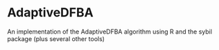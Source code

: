 # AdaptiveDFBA
An implementation of the AdaptiveDFBA algorithm using R and the sybil package (plus several other tools)
